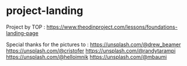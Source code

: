 # project-landing
Project by TOP : https://www.theodinproject.com/lessons/foundations-landing-page

Special thanks for the pictures to :
https://unsplash.com/@drew_beamer
https://unsplash.com/@cristofer
https://unsplash.com/@randytarampi
https://unsplash.com/@helloimnik
https://unsplash.com/@mbaumi